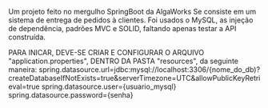 Um projeto feito no mergulho SpringBoot da AlgaWorks
Se consiste em um sistema de entrega de pedidos à clientes.
Foi usados o MySQL, as injeção de dependência, padrões MVC e SOLID, faltando apenas testar a API construída.

PARA INICAR, DEVE-SE CRIAR E CONFIGURAR O ARQUIVO "application.properties", DENTRO DA PASTA "resources", da seguinte maneira:
spring.datasource.url=jdbc:mysql://localhost:3306/{nome_do_db)?createDatabaseIfNotExists=true&serverTimezone=UTC&allowPublicKeyRetrieval=true
spring.datasource.user={usuario_mysql}
spring.datasource.password={senha}

